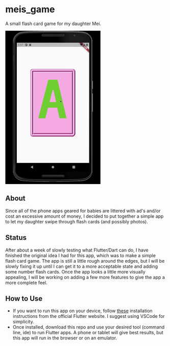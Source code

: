 # meis_game

A small flash card game for my daughter Mei.

![First flashcard game!](screenshots/v1-flashcard-showcase.gif)

## About

Since all of the phone apps geared for babies are littered with ad's and/or cost an excessive amount of money, I decided to put together a simple app to let my daughter swipe through flash cards (and possibly photos).

## Status

After about a week of slowly testing what Flutter/Dart can do, I have finished the original idea I had for this app, which was to make a simple flash card game. The app is still a little rough around the edges, but I will be slowly fixing it up until I can get it to a more acceptable state and adding some number flash cards. Once the app looks a little more visually appealing, I will be working on adding a few more features to give the app a more complete feel.

## How to Use

- If you want to run this app on your device, follow [these](https://flutter.dev/docs/get-started/install "Flutter | Install") installation instructions from the official Flutter website. I suggest using VSCode for simplicity.
- Once installed, download this repo and use your desired tool (command line, ide) to run Flutter apps. A phone or tablet will give best results, but this app will run in the browser or on an emulator.

